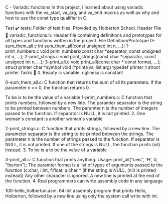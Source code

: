 C - Variadic functions In this project, I learned about using variadic functions with the va_start, va_arg, and va_end macros as well as why and how to use the const type qualifier in C.

Test ✔️ tests: Folder of test files. Provided by Holberton School. Header File 📁 variadic_functions.h: Header file containing definitions and prototypes for all types and functions written in the project. File Definition/Prototype 0-sum_them_all.c int sum_them_all(const unsigned int n, ...); 1-print_numbers.c void print_numbers(const char *separator, const unsigned int n, ...); 2-print_strings.c void print_strings(const char *separator, const unsigned int n, ...); 3-print_all.c void print_all(const char * const format, ...); struct printer char *symbol void (*print)(va_list arg) typedef printer_t struct printer Tasks 📃 0. Beauty is variable, ugliness is constant

0-sum_them_all.c: C function that returns the sum of all its paramters. If the parameter n == 0, the function returns 0.

To be is to be the value of a variable
1-print_numbers.c: C function that prints numbers, followed by a new line. The paramter separator is the string to be printed between numbers. The paramter n is the number of integers passed to the function. If separator is NULL, it is not printed. 2. One woman's constant is another woman's variable

2-print_strings.c: C function that prints strings, followed by a new line. The parameter separator is the string to be printed between the strings. The parameter n is the number of strings passed to the function. If separator is NULL, it is not printed. If one of the strings is NULL, the function prints (nil) instead. 3. To be is a to be the value of a variable

3-print_all.c: C function that prints anything. Usage: print_all("ceis", 'H', 0, "lberton"); The paramter format is a list of types of arguments passed to the function (c:char, i:int, f:float, s:char * (if the string is NULL, (nil) is printed instead)) Any other character is ignored. A new line is printed at the end of the function. 4. Real programmers can write assembly code in any language

100-hello_holberton.asm: 64-bit assembly program that prints Hello, Holberton, followed by a new line using only the system call write with int.
